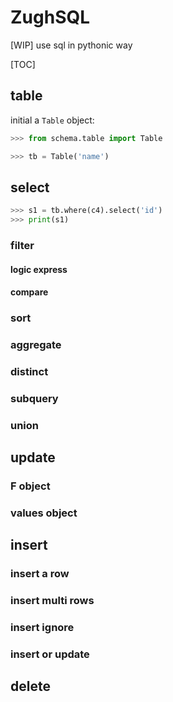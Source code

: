 # ZughSQL

[WIP] use sql in pythonic way

[TOC]

## table

initial a `Table` object:

```py
>>> from schema.table import Table

>>> tb = Table('name')
```

## select

```py
>>> s1 = tb.where(c4).select('id')
>>> print(s1)
```

### filter

#### logic express

#### compare

### sort

### aggregate

### distinct

### subquery

### union

## update

### F object

### values object

## insert

### insert a row

### insert multi rows

### insert ignore

### insert or update

## delete
